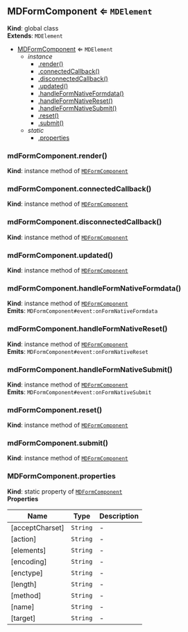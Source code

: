 <a name="MDFormComponent"></a>

## MDFormComponent ⇐ <code>MDElement</code>
**Kind**: global class  
**Extends**: <code>MDElement</code>  

* [MDFormComponent](#MDFormComponent) ⇐ <code>MDElement</code>
    * _instance_
        * [.render()](#MDFormComponent+render)
        * [.connectedCallback()](#MDFormComponent+connectedCallback)
        * [.disconnectedCallback()](#MDFormComponent+disconnectedCallback)
        * [.updated()](#MDFormComponent+updated)
        * [.handleFormNativeFormdata()](#MDFormComponent+handleFormNativeFormdata)
        * [.handleFormNativeReset()](#MDFormComponent+handleFormNativeReset)
        * [.handleFormNativeSubmit()](#MDFormComponent+handleFormNativeSubmit)
        * [.reset()](#MDFormComponent+reset)
        * [.submit()](#MDFormComponent+submit)
    * _static_
        * [.properties](#MDFormComponent.properties)

<a name="MDFormComponent+render"></a>

### mdFormComponent.render()
**Kind**: instance method of [<code>MDFormComponent</code>](#MDFormComponent)  
<a name="MDFormComponent+connectedCallback"></a>

### mdFormComponent.connectedCallback()
**Kind**: instance method of [<code>MDFormComponent</code>](#MDFormComponent)  
<a name="MDFormComponent+disconnectedCallback"></a>

### mdFormComponent.disconnectedCallback()
**Kind**: instance method of [<code>MDFormComponent</code>](#MDFormComponent)  
<a name="MDFormComponent+updated"></a>

### mdFormComponent.updated()
**Kind**: instance method of [<code>MDFormComponent</code>](#MDFormComponent)  
<a name="MDFormComponent+handleFormNativeFormdata"></a>

### mdFormComponent.handleFormNativeFormdata()
**Kind**: instance method of [<code>MDFormComponent</code>](#MDFormComponent)  
**Emits**: <code>MDFormComponent#event:onFormNativeFormdata</code>  
<a name="MDFormComponent+handleFormNativeReset"></a>

### mdFormComponent.handleFormNativeReset()
**Kind**: instance method of [<code>MDFormComponent</code>](#MDFormComponent)  
**Emits**: <code>MDFormComponent#event:onFormNativeReset</code>  
<a name="MDFormComponent+handleFormNativeSubmit"></a>

### mdFormComponent.handleFormNativeSubmit()
**Kind**: instance method of [<code>MDFormComponent</code>](#MDFormComponent)  
**Emits**: <code>MDFormComponent#event:onFormNativeSubmit</code>  
<a name="MDFormComponent+reset"></a>

### mdFormComponent.reset()
**Kind**: instance method of [<code>MDFormComponent</code>](#MDFormComponent)  
<a name="MDFormComponent+submit"></a>

### mdFormComponent.submit()
**Kind**: instance method of [<code>MDFormComponent</code>](#MDFormComponent)  
<a name="MDFormComponent.properties"></a>

### MDFormComponent.properties
**Kind**: static property of [<code>MDFormComponent</code>](#MDFormComponent)  
**Properties**

| Name | Type | Description |
| --- | --- | --- |
| [acceptCharset] | <code>String</code> | - |
| [action] | <code>String</code> | - |
| [elements] | <code>String</code> | - |
| [encoding] | <code>String</code> | - |
| [enctype] | <code>String</code> | - |
| [length] | <code>String</code> | - |
| [method] | <code>String</code> | - |
| [name] | <code>String</code> | - |
| [target] | <code>String</code> | - |

